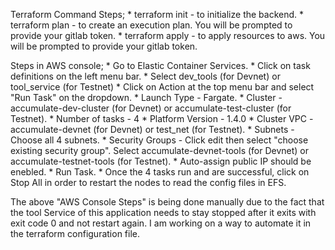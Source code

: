 Terraform Command Steps;
    *   terraform init - to initialize the backend.
    *   terraform plan - to create an execution plan. You will be prompted to provide your gitlab token.
    *   terraform apply - to apply resources to aws. You will be prompted to provide your gitlab token.

Steps in AWS console;
    *   Go to Elastic Container Services.
    *   Click on task definitions on the left menu bar.
    *   Select dev_tools (for Devnet) or tool_service (for Testnet)
    *   Click on Action at the top menu bar and select "Run Task" on the dropdown.
        *   Launch Type - Fargate.
        *   Cluster - accumulate-dev-cluster (for Devnet) or accumulate-test-cluster (for Testnet).
        *   Number of tasks - 4 
        *   Platform Version - 1.4.0
        *   Cluster VPC - accumulate-devnet (for Devnet) or test_net (for Testnet).
        *   Subnets - Choose all 4 subnets.
        *   Security Groups - Click edit then select "choose existing security group". Select accumulate-devnet-tools (for Devnet) or accumulate-testnet-tools (for Testnet).
        *   Auto-assign public IP should be enebled.
        *   Run Task.
    *   Once the 4 tasks run and are successful, click on Stop All in order to restart the nodes to read the config files in EFS.

The above "AWS Console Steps" is being done manually due to the fact that the tool Service of this application needs to stay stopped after it exits with exit code 0 and not restart again. I am working on a way to automate it in the terraform configuration file.



